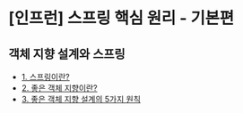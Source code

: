 # [인프런] 스프링 핵심 원리 - 기본편

## 객체 지향 설계와 스프링
- [1. 스프링이란?](1-what-is-spring.md)
- [2. 좋은 객체 지향이란?](2-what-is-good-oop.md)
- [3. 좋은 객체 지향 설계의 5가지 원칙](3-solid.md)